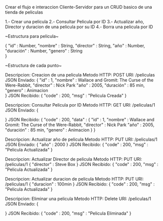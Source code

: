 Crear el flujo e interaccion Cliente-Servidor para un CRUD basico de una tienda de peliculas

1.- Crear una pelicula
2.- Consultar Pelicula por ID
3.- Actualizar año, Director y duracion de una pelicula por su ID
4.- Borra una pelicula por ID

~Estructura para pelicula~

{
	"id" : Number,
	"nombre" : String,
	"director" : String,
	"año" : Number,
	"duración" : Number,
	"genero" : String	
}

~Estructura de cada punto~

Descripcion: Creacion de una pelicula
Metodo HTTP: POST
URI: /peliculas
JSON Enviado:
{
	"id" : 1,
	"nombre" : Wallace and Gromit: The Curse of the Were-Rabbit,
	"director" : Nick Park
	"año" : 2005,
	"duración" : 85 min,
	"genero" : Animacion	
}
JSON Recibido:
{
    "code" : 200,
    "msg" : "Pelicula Creada"
}


Descripcion: Consultar Pelicula por ID
Metodo HTTP: GET
URI: /peliculas/1
JSON Enviado:
{

}
JSON Recibido:
{
    "code" : 200,
    "data" : {
        	"id" : 1,
            "nombre" : Wallace and Gromit: The Curse of the Were-Rabbit,
            "director" : Nick Park
            "año" : 2005,
            "duración" : 85 min,
            "genero" : Animacion
            }
}

Descripcion: Actualizar año de pelicula
Metodo HTTP: PUT
URI: /peliculas/1
JSON Enviado:
{
    "año" : 2000
}
JSON Recibido:
{
    "code" : 200,
    "msg" : "Pelicula Actualizada"
}

Descripcion: Actualizar Director de pelicula
Metodo HTTP: PUT
URI: /peliculas/1
{
    "director" : Steve Box
}
JSON Recibido:
{
    "code" : 200,
    "msg" : "Pelicula Actualizada"
}

Descripcion: Actualizar duracion de pelicula
Metodo HTTP: PUT
URI: /peliculas/1
{
    "duracion" : 100min
}
JSON Recibido:
{
    "code" : 200,
    "msg" : "Pelicula Actualizada"
}

Descripcion: Eliminar una pelicula
Metodo HTTP: Delete
URI: /peliculas/1
JSON Enviado:
{

}
JSON Recibido:
{
    "code" : 200,
    "msg" : "Pelicula Eliminada"
}